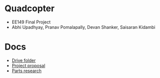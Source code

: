 # Quadcopter
- EE149 Final Project
- Abhi Upadhyay, Pranav Pomalapally, Devan Shanker, Saisaran Kidambi

# Docs
- [Drive folder](https://drive.google.com/drive/u/0/folders/1z9w4FiKU779kSoAePMhZpMJqE_qxDBUN)
- [Project proposal](https://drive.google.com/drive/u/0/folders/1z9w4FiKU779kSoAePMhZpMJqE_qxDBUN)
- [Parts research](https://docs.google.com/spreadsheets/d/1W4SOoiZAKfaTcyHB8h7Ji4nHMvn6XT8dhc893T2B0os/edit#gid=0)
